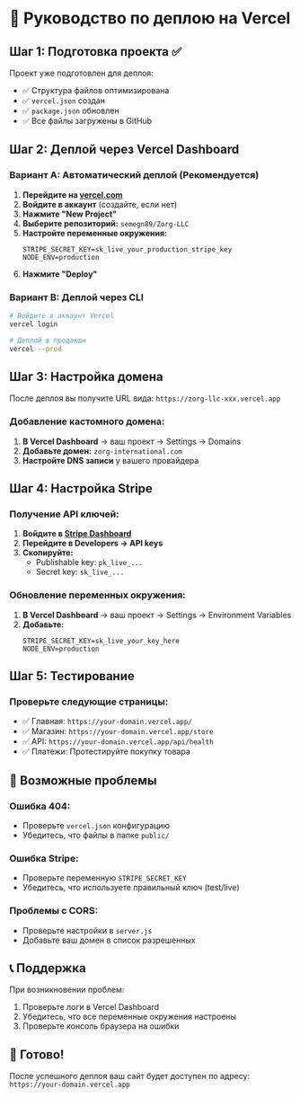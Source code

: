 # 🚀 Руководство по деплою на Vercel

## Шаг 1: Подготовка проекта ✅

Проект уже подготовлен для деплоя:
- ✅ Структура файлов оптимизирована
- ✅ `vercel.json` создан
- ✅ `package.json` обновлен
- ✅ Все файлы загружены в GitHub

## Шаг 2: Деплой через Vercel Dashboard

### Вариант A: Автоматический деплой (Рекомендуется)

1. **Перейдите на [vercel.com](https://vercel.com)**
2. **Войдите в аккаунт** (создайте, если нет)
3. **Нажмите "New Project"**
4. **Выберите репозиторий:** `semegn89/Zorg-LLC`
5. **Настройте переменные окружения:**
   ```
   STRIPE_SECRET_KEY=sk_live_your_production_stripe_key
   NODE_ENV=production
   ```
6. **Нажмите "Deploy"**

### Вариант B: Деплой через CLI

```bash
# Войдите в аккаунт Vercel
vercel login

# Деплой в продакшн
vercel --prod
```

## Шаг 3: Настройка домена

После деплоя вы получите URL вида: `https://zorg-llc-xxx.vercel.app`

### Добавление кастомного домена:

1. **В Vercel Dashboard** → ваш проект → Settings → Domains
2. **Добавьте домен:** `zorg-international.com`
3. **Настройте DNS записи** у вашего провайдера

## Шаг 4: Настройка Stripe

### Получение API ключей:

1. **Войдите в [Stripe Dashboard](https://dashboard.stripe.com)**
2. **Перейдите в Developers → API keys**
3. **Скопируйте:**
   - Publishable key: `pk_live_...`
   - Secret key: `sk_live_...`

### Обновление переменных окружения:

1. **В Vercel Dashboard** → ваш проект → Settings → Environment Variables
2. **Добавьте:**
   ```
   STRIPE_SECRET_KEY=sk_live_your_key_here
   NODE_ENV=production
   ```

## Шаг 5: Тестирование

### Проверьте следующие страницы:

- ✅ Главная: `https://your-domain.vercel.app/`
- ✅ Магазин: `https://your-domain.vercel.app/store`
- ✅ API: `https://your-domain.vercel.app/api/health`
- ✅ Платежи: Протестируйте покупку товара

## 🔧 Возможные проблемы

### Ошибка 404:
- Проверьте `vercel.json` конфигурацию
- Убедитесь, что файлы в папке `public/`

### Ошибка Stripe:
- Проверьте переменную `STRIPE_SECRET_KEY`
- Убедитесь, что используете правильный ключ (test/live)

### Проблемы с CORS:
- Проверьте настройки в `server.js`
- Добавьте ваш домен в список разрешенных

## 📞 Поддержка

При возникновении проблем:
1. Проверьте логи в Vercel Dashboard
2. Убедитесь, что все переменные окружения настроены
3. Проверьте консоль браузера на ошибки

## 🎉 Готово!

После успешного деплоя ваш сайт будет доступен по адресу:
`https://your-domain.vercel.app`
